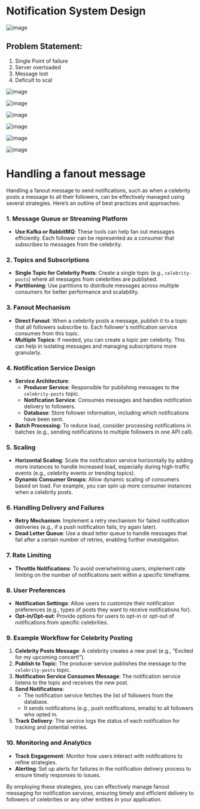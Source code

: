 # Notification System Design 

![image](https://user-images.githubusercontent.com/115500959/201484751-cc1c7e2a-c4b1-4fd0-8d46-487c94754de7.png)

## Problem Statement:

1. Single Point of failure
2. Server overloaded
3. Message lost
4. Deficult to scal

![image](https://user-images.githubusercontent.com/115500959/201484524-e3fc0e1f-818a-4904-8544-56418cdbf9cf.png)

![image](https://user-images.githubusercontent.com/115500959/201484601-1a963c80-96d9-472a-b51a-81ab688bd1af.png)

![image](https://user-images.githubusercontent.com/115500959/201484640-1d2d0afb-4a0b-4bf5-8c37-7636d8336591.png)


![image](https://user-images.githubusercontent.com/115500959/201504916-01f4b99f-3568-48de-b262-2c1decfdd952.png)

![image](https://user-images.githubusercontent.com/115500959/201505025-7763c3d5-1afa-480f-aa4d-dc71e0a4a434.png)

![image](https://user-images.githubusercontent.com/115500959/201505091-1b5e6b0d-b21b-4c26-8142-fbbac1bcf353.png)

# Handling a fanout message

Handling a fanout message to send notifications, such as when a celebrity posts a message to all their followers, can be effectively managed using several strategies. Here’s an outline of best practices and approaches:

### 1. **Message Queue or Streaming Platform**
   - **Use Kafka or RabbitMQ**: These tools can help fan out messages efficiently. Each follower can be represented as a consumer that subscribes to messages from the celebrity.

### 2. **Topics and Subscriptions**
   - **Single Topic for Celebrity Posts**: Create a single topic (e.g., `celebrity-posts`) where all messages from celebrities are published.
   - **Partitioning**: Use partitions to distribute messages across multiple consumers for better performance and scalability.

### 3. **Fanout Mechanism**
   - **Direct Fanout**: When a celebrity posts a message, publish it to a topic that all followers subscribe to. Each follower's notification service consumes from this topic.
   - **Multiple Topics**: If needed, you can create a topic per celebrity. This can help in isolating messages and managing subscriptions more granularly.

### 4. **Notification Service Design**
   - **Service Architecture**:
     - **Producer Service**: Responsible for publishing messages to the `celebrity-posts` topic.
     - **Notification Service**: Consumes messages and handles notification delivery to followers.
     - **Database**: Store follower information, including which notifications have been sent.
   - **Batch Processing**: To reduce load, consider processing notifications in batches (e.g., sending notifications to multiple followers in one API call).

### 5. **Scaling**
   - **Horizontal Scaling**: Scale the notification service horizontally by adding more instances to handle increased load, especially during high-traffic events (e.g., celebrity events or trending topics).
   - **Dynamic Consumer Groups**: Allow dynamic scaling of consumers based on load. For example, you can spin up more consumer instances when a celebrity posts.

### 6. **Handling Delivery and Failures**
   - **Retry Mechanism**: Implement a retry mechanism for failed notification deliveries (e.g., if a push notification fails, try again later).
   - **Dead Letter Queue**: Use a dead letter queue to handle messages that fail after a certain number of retries, enabling further investigation.

### 7. **Rate Limiting**
   - **Throttle Notifications**: To avoid overwhelming users, implement rate limiting on the number of notifications sent within a specific timeframe.

### 8. **User Preferences**
   - **Notification Settings**: Allow users to customize their notification preferences (e.g., types of posts they want to receive notifications for).
   - **Opt-in/Opt-out**: Provide options for users to opt-in or opt-out of notifications from specific celebrities.

### 9. **Example Workflow for Celebrity Posting**
1. **Celebrity Posts Message**: A celebrity creates a new post (e.g., “Excited for my upcoming concert!”).
2. **Publish to Topic**: The producer service publishes the message to the `celebrity-posts` topic.
3. **Notification Service Consumes Message**: The notification service listens to the topic and receives the new post.
4. **Send Notifications**:
   - The notification service fetches the list of followers from the database.
   - It sends notifications (e.g., push notifications, emails) to all followers who opted in.
5. **Track Delivery**: The service logs the status of each notification for tracking and potential retries.

### 10. **Monitoring and Analytics**
- **Track Engagement**: Monitor how users interact with notifications to refine strategies.
- **Alerting**: Set up alerts for failures in the notification delivery process to ensure timely responses to issues.

By employing these strategies, you can effectively manage fanout messaging for notification services, ensuring timely and efficient delivery to followers of celebrities or any other entities in your application.



